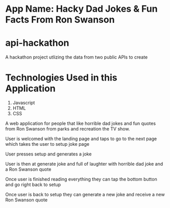 # App Name: Hacky Dad Jokes & Fun Facts From Ron Swanson 
# api-hackathon
 A hackathon project utlizing the data from two public APIs to create 
 
# Technologies Used in this Application 
1. Javascript 
2. HTML 
3. CSS 

A web application for people that like horrible dad jokes and fun quotes from Ron Swanson from parks and recreation the TV show.  

User is welcomed with the landing page and taps to go to the next page which takes the user to setup joke page

User presses setup and generates a joke  

User is then at generate joke and full of laughter with horrible dad joke and a Ron Swanson quote 

Once user is finished reading everything they can tap the bottom button and go right back to setup

Once user is back to setup they can generate a new joke and receive a new Ron Swanson quote
